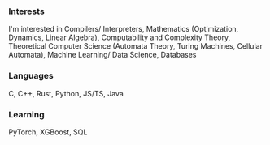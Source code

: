 ### Interests
I'm interested in Compilers/ Interpreters, Mathematics (Optimization, Dynamics, Linear Algebra), Computability and Complexity Theory, Theoretical Computer Science (Automata Theory, Turing Machines, Cellular Automata), Machine Learning/ Data Science, Databases

### Languages
C, C++, Rust, Python, JS/TS, Java

### Learning
PyTorch, XGBoost, SQL
